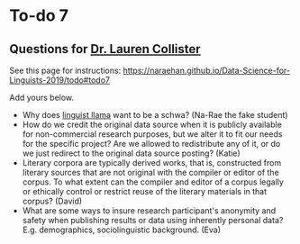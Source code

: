 # To-do 7
## Questions for [Dr. Lauren Collister](https://openaccess.pitt.edu/node/33)

See this page for instructions:
<https://naraehan.github.io/Data-Science-for-Linguists-2019/todo#todo7>

Add yours below.


- Why does [linguist llama](http://lingllama.tumblr.com/) want to be a schwa? (Na-Rae the fake student)
- How do we credit the original data source when it is publicly available for non-commercial research purposes, but we alter it to fit our needs for the specific project? Are we allowed to redistribute any of it, or do we just redirect to the original data source posting? (Katie)
- Literary corpora are typically derived works, that is, constructed from literary sources that are not original with the compiler or editor of the corpus. To what extent can the compiler and editor of a corpus legally or ethically control or restrict reuse of the literary materials in that corpus? (David)
- What are some ways to insure research participant's anonymity and safety when publishing results or data using inherently personal data? E.g. demographics, sociolinguistic background. (Eva)
 